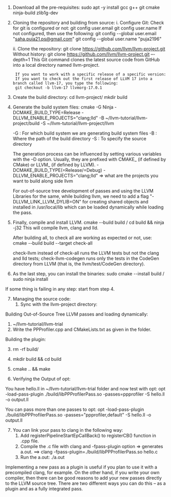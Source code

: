 

1. Download all the pre-requisites:
   sudo apt -y install gcc g++ git cmake ninja-build zlib1g-dev

2. Cloning the repository and building from source:
   i. Configure Git: Check for git is configured or not:
      git config user.email
      git config user.name
      If not configured, then use the following:
      git config --global user.email "saha.puja21.ps@gmail.com"
      git config --global user.name "puja2196"

    ii. Clone the repository: git clone https://github.com/llvm/llvm-project.git
        Without history: git clone https://github.com/llvm/llvm-project.git –-depth=1
        This Git command clones the latest source code from GitHub into a local directory named llvm-project.
        
        If you want to work with a specific release of a specific version:
        If you want to check out the first release of LLVM 17 into a branch called llvm-17, you type the following:
        git checkout -b llvm-17 llvmorg-17.0.1

3. Create the build directory:
   cd llvm-project/
   mkdir build
   
4. Generate the build system files:
   cmake -G Ninja -DCMAKE_BUILD_TYPE=Release -DLLVM_ENABLE_PROJECTS="clang;lld" -B ~/llvm-tutorial/llvm-project/build -S ~/llvm-tutorial/llvm-project/llvm

   -G : For which build system we are generating build system files
   -B : Where the path of the build directory
   -S : To specify the source directory

   The generation process can be influenced by setting various variables with the –D option.
   Usually, they are prefixed with CMAKE_ (if defined by CMake) or LLVM_ (if defined by LLVM).
   -DCMAKE_BUILD_TYPE(=Release/=Debug)
   -DLLVM_ENABLE_PROJECTS="clang;lld" => what are the projects you want to build along side llvm

   For out-of-source tree development of passes and using the LLVM Libraries for the same, while building llvm,
   we need to add a flag "-DLLVM_LINK_LLVM_DYLIB=ON" for creating shared objects and installed in /usr/local/lib
   which can be loaded dynamically while loading the pass.

5. Finally, compile and install LLVM.
   cmake --build build / cd build && ninja -j32
   This will compile llvm, clang and lld.

   After building all, to check all are working as expected or not, use:
   cmake --build build --target check-all

   check-llvm instead of check-all runs the LLVM tests but not the clang and lld tests; 
   check-llvm-codegen runs only the tests in the CodeGen directory from LLVM (that is, the llvm/test/CodeGen directory).

6. As the last step, you can install the binaries:
   sudo cmake --install build / sudo ninja install

If some thing is failing in any step: start from step 4.

7. Managing the source code:
   1. Sync with the llvm-project directory:



Building Out-of-Source Tree LLVM passes and loading dynamically:

1. ~/llvm-tutorial/llvm-trial 
2. Write the PPProfiler.cpp and CMakeLists.txt as given in the folder.

Building the plugin:

3. rm -rf build/
4. mkdir build && cd build
5. cmake .. && make


6. Verifying the Output of opt:

You have hello.ll in ~/llvm-tutorial/llvm-trial folder and now test with opt:
opt -load-pass-plugin ./build/libPPProfilerPass.so -passes=ppprofiler -S hello.ll -o output.ll

You can pass more than one passes to opt:
opt -load-pass-plugin ./build/libPPProfilerPass.so -passes="ppprofiler,default<O2>" -S hello.ll -o output.ll

7. You can link your pass to clang in the following way:
   1. Add registerPipelineStartEpCallBack() to registerCB() function in .cpp file.
   2. Compile the .c file with clang and -fpass-plugin option => generates a.out.
      ==> clang -fpass-plugin=./build/libPPProfilerPass.so hello.c
   3. Run the a.out: ./a.out

Implementing a new pass as a plugin is useful if you plan to use it with a precompiled clang, for example.
On the other hand, if you write your own compiler, then there can be good reasons to add your new passes directly to the LLVM source tree. 
There are two different ways you can do this – as a plugin and as a fully integrated pass.
